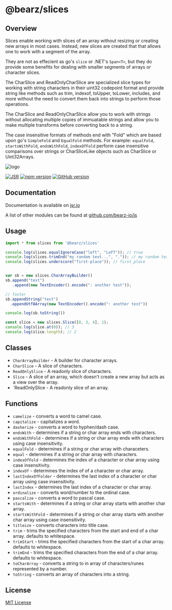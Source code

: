 # @bearz/slices

## Overview

Slices enable working with slices of an array without resizing or
creating new arrays in most cases.  Instead, new slices are
created that that allows one to work with a segment of the
array.

They are not as effecient as go's `slice` or .NET's `Span<T>`, but
they do provide some benefits for dealing with smaller segments
of arrays or character slices.

The CharSlice and ReadOnlyCharSlice are specialized slice types
for working with string characters in their uint32 codepoint format
and provide string like methods such as trim, indexof, toUpper,
toLower, includes, and more without the need to convert them
back into strings to perform those operations.

The CharSlice and ReadOnlyCharSlice allow you to work with
strings without allocating multiple copies of immuatable strings
and allow you to make multiple transforms  before
converting back to a string.  

The case insensitive formats of methods end with "Fold" which
are based upon go's `SimpleFold` and `EqualFold` methods. For
example: `equalFold`, `startsWithFold`, `endsWithFold`, `indexOfFold`
perform case insensitive comparisons over strings or CharSliceLike
objects such as CharSlice or Uint32Arrays.

![logo](https://raw.githubusercontent.com/bearz-io/js/refs/heads/main/eng/assets/bearz.io.png)

[![JSR](https://jsr.io/badges/@bearz/slices)](https://jsr.io/@bearz/slices)
[![npm version](https://badge.fury.io/js/@bearz%2Fslices.svg)](https://badge.fury.io/js/@bearz%2Fslices)
[![GitHub version](https://badge.fury.io/gh/bearz-io%2Fjs-slices.svg)](https://badge.fury.io/gh/bearz-io%2Fjs-slices)

## Documentation

Documentation is available on [jsr.io](https://jsr.io/@bearz/slices/doc)

A list of other modules can be found at [github.com/bearz-io/js](https://github.com/bearz-io/js)

## Usage

```typescript
import * from slices from '@bearz/slices'

console.log(slices.equalIgnoreCase("left", "LeFT")); // true
console.log(slices.trimEnd("my random text...", ".")); // my random text
console.log(slices.underscore("first-place")); // first_place


var sb = new slices.CharArrayBuilder()
sb.append("test")
   .append(new TextEncoder().encode(": another test"));

// faster
sb.appendString("test")
  .appendUtf8Array(new TextEncoder().encode(": another test"))

console.log(sb.toString())

const slice = new slices.Slice([0, 3, 4], 1);
console.log(slice.at(0)); // 3
console.log(slice.length); // 2

```

## Classes

- `CharArrayBuilder` - A builder for character arrays.
- `CharSlice` - A slice of characters.
- `ReadOnlySlice` - A readonly slice of characters.
- `Slice` - A slice of an array, which doesn't create a new array but
   acts as a view over the array.
- `ReadOnlySlice - A readonly slice of an array.

## Functions

- `camelize` - converts a word to camel case.
- `capitalize` - capitalizes a word.
- `dasherize` - converts a word to hyphen/dash case.
- `endsWith` - determines if a string or char array ends with characters.
- `endsWithFold` - determines if a string or char array ends with characters using case insensitivity.
- `equalFold` - determines if a string or char array with characeters.
- `equal` -  determines if a string or char array with characters.
- `indexOfFold` - determines the index of a character or char array using case insensitivity.
- `indexOf` - determines the index of of a character or char array.
- `lastIndexOfFolder` - determines the last index of a character or char array using case insensitivity.
- `lastIndex` - determines the last index of a character or char array.
- `ordinalize` - converts word/number to the ordinal case.
- `pascalize` - converts a word to pascal case.
- `startsWith` - determines if a string or char array starts with another char array.
- `startsWithFold` - determines if a string or char array starts with another char array using case insensitivity.
- `titleize` - converts characters into title case.
- `trim` - trims the specified characters from the start and end of a char array.  defaults to whitespace.
- `trimStart` - trims the specified characters from the start of a char array. defaults to whitespace.
- `trimEnd` - trims the specified characters from the end of a char array. defaults to whitespace.
- `toCharArray` - converts a string to in array of characters/runes represented by a number.
- `toString` - converts an array of characters into a string.

## License

[MIT License](./LICENSE.md)
